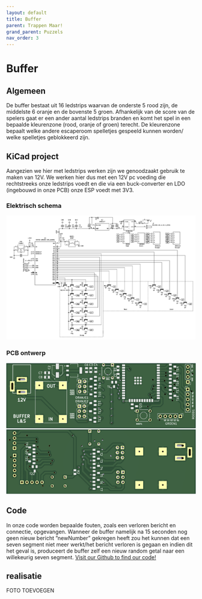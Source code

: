 ```yaml
---
layout: default
title: Buffer
parent: Trappen Maar!
grand_parent: Puzzels
nav_order: 3
---
```

# Buffer
## Algemeen
De buffer bestaat uit 16 ledstrips waarvan de onderste 5 rood zijn, de middelste 6 oranje en de bovenste 5
groen. Afhankelijk van de score van de spelers gaat er een ander aantal ledstrips branden en komt het spel in
een bepaalde kleurenzone (rood, oranje of groen) terecht. De kleurenzone bepaalt welke andere escaperoom spelletjes
gespeeld kunnen worden/ welke spelletjes geblokkeerd zijn.

## KiCad project
Aangezien we hier met ledstrips werken zijn we genoodzaakt gebruik te maken van 12V. We werken hier
dus met een 12V pc voeding die rechtstreeks onze ledstrips voedt en die via een buck-converter en LDO
(ingebouwd in onze PCB) onze ESP voedt met 3V3.

### Elektrisch schema
![](2022-05-13-21-31-35.png)
### PCB ontwerp
![](2022-05-13-21-31-51.png)
![](2022-05-13-21-32-12.png)
## Code
In onze code worden bepaalde fouten, zoals een verloren bericht en connectie, opgevangen. Wanneer de
buffer namelijk na 15 seconden nog geen nieuw bericht ”newNumber” gekregen heeft zou het kunnen dat een
seven segment niet meer werkt/het bericht verloren is gegaan en indien dit het geval is, produceert de buffer
zelf een nieuw random getal naar een willekeurig seven segment. 
[Visit our Github to find our code!](https://github.com/PLAN-IT-B/BachelorProefTrappenMaar/tree/main/Volledige%20en%20werkende%20code/sender)
## realisatie
FOTO TOEVOEGEN
